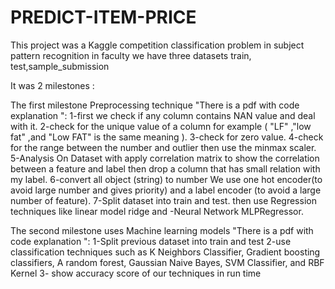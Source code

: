 # PREDICT-ITEM-PRICE

This project was a Kaggle competition classification problem  in subject pattern recognition in faculty 
we have three datasets train, test,sample_submission 


It was 2 milestones  :

The first milestone Preprocessing technique "There is a pdf with code explanation ": 
1-first we check if any column contains NAN value and deal with it.
2-check for the unique value of a column for example ( "LF" ,"low fat" ,and "Low FAT" is the same meaning ).
3-check for zero value.
4-check for the range between the number and outlier then use the minmax scaler.
5-Analysis On Dataset with apply correlation matrix to show the correlation between a feature and label then drop a column that has small relation with my label.
6-convert all object (string) to number We use one hot encoder(to avoid large number and gives priority) and a label encoder (to avoid a large number of feature).
7-Split dataset into train and test. then use  Regression techniques like linear model ridge and -Neural Network MLPRegressor.


The second milestone uses Machine learning models "There is a pdf with code explanation ": 
1-Split previous dataset into train and test
2-use classification techniques such as K Neighbors Classifier, Gradient boosting classifiers, A random forest, Gaussian Naive Bayes, SVM Classifier, and RBF Kernel
3- show accuracy score of our techniques in run time



